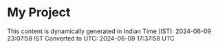 # My Project

This content is dynamically generated in Indian Time (IST): 2024-06-09 23:07:58 IST
Converted to UTC: 2024-06-09 17:37:58 UTC
